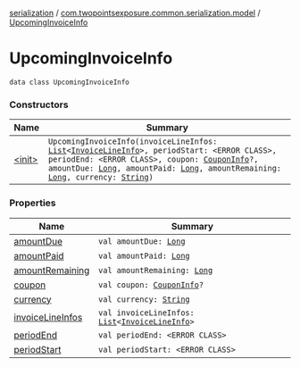 [serialization](../../index.md) / [com.twopointsexposure.common.serialization.model](../index.md) / [UpcomingInvoiceInfo](./index.md)

# UpcomingInvoiceInfo

`data class UpcomingInvoiceInfo`

### Constructors

| Name | Summary |
|---|---|
| [&lt;init&gt;](-init-.md) | `UpcomingInvoiceInfo(invoiceLineInfos: `[`List`](https://kotlinlang.org/api/latest/jvm/stdlib/kotlin.collections/-list/index.html)`<`[`InvoiceLineInfo`](../-invoice-line-info/index.md)`>, periodStart: <ERROR CLASS>, periodEnd: <ERROR CLASS>, coupon: `[`CouponInfo`](../-coupon-info/index.md)`?, amountDue: `[`Long`](https://kotlinlang.org/api/latest/jvm/stdlib/kotlin/-long/index.html)`, amountPaid: `[`Long`](https://kotlinlang.org/api/latest/jvm/stdlib/kotlin/-long/index.html)`, amountRemaining: `[`Long`](https://kotlinlang.org/api/latest/jvm/stdlib/kotlin/-long/index.html)`, currency: `[`String`](https://kotlinlang.org/api/latest/jvm/stdlib/kotlin/-string/index.html)`)` |

### Properties

| Name | Summary |
|---|---|
| [amountDue](amount-due.md) | `val amountDue: `[`Long`](https://kotlinlang.org/api/latest/jvm/stdlib/kotlin/-long/index.html) |
| [amountPaid](amount-paid.md) | `val amountPaid: `[`Long`](https://kotlinlang.org/api/latest/jvm/stdlib/kotlin/-long/index.html) |
| [amountRemaining](amount-remaining.md) | `val amountRemaining: `[`Long`](https://kotlinlang.org/api/latest/jvm/stdlib/kotlin/-long/index.html) |
| [coupon](coupon.md) | `val coupon: `[`CouponInfo`](../-coupon-info/index.md)`?` |
| [currency](currency.md) | `val currency: `[`String`](https://kotlinlang.org/api/latest/jvm/stdlib/kotlin/-string/index.html) |
| [invoiceLineInfos](invoice-line-infos.md) | `val invoiceLineInfos: `[`List`](https://kotlinlang.org/api/latest/jvm/stdlib/kotlin.collections/-list/index.html)`<`[`InvoiceLineInfo`](../-invoice-line-info/index.md)`>` |
| [periodEnd](period-end.md) | `val periodEnd: <ERROR CLASS>` |
| [periodStart](period-start.md) | `val periodStart: <ERROR CLASS>` |

